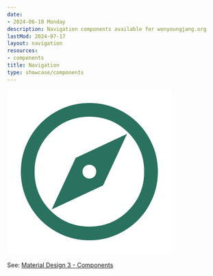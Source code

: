 ```yaml
---
date:
- 2024-06-10 Monday
description: Navigation components available for wonyoungjang.org
lastMod: 2024-07-17
layout: navigation
resources:
- components
title: Navigation
type: showcase/components
---
```

![navigation.webp](/assets/navigation_1721246328721_0.webp)

See: [Material Design 3 - Components](https://m3.material.io/components)
